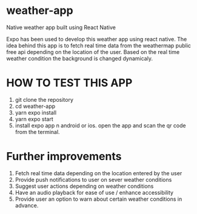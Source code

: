 # weather-app
Native weather app built using React Native

Expo has been used to develop this weather app using react native. The idea behind this app is to fetch real time data from the weathermap public free api depending on the location of the user. Based on the real time weather condition the background is changed dynamicaly. 

# HOW TO TEST THIS APP
1. git clone the repository
2. cd weather-app
3. yarn expo install 
4. yarn expo start
5. install expo app n android or ios. open the app and scan the qr code from the terminal.


# Further improvements
1. Fetch real time data depending on the location entered by the user
2. Provide push notifications to user on sever weather conditions
3. Suggest user actions depending on weather conditions
4. Have an audio playback for ease of use / enhance accessibility
5. Provide user an option to warn about certain weather conditions in advance. 


